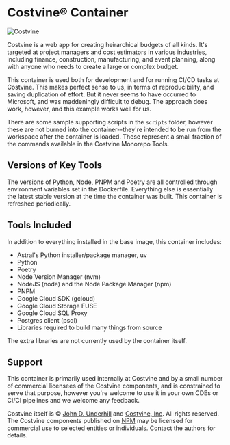 # Costvine® Container

![Costvine](https://costvine.app/img/logo.svg)

Costvine is a web app for creating heirarchical budgets of all kinds. It's targeted at project managers and cost estimators in various industries, including finance, construction, manufacturing, and event planning, along with anyone who needs to create a large or complex budget.

This container is used both for development and for running CI/CD tasks at Costvine. This makes perfect sense to us, in terms of reproducibility, and saving duplication of effort. But it never seems to have occurred to Microsoft, and was maddeningly difficult to debug. The approach does work, however, and this example works well for us.

There are some sample supporting scripts in the `scripts` folder, however these are not burned into the container--they're intended to be run from the workspace after the container is loaded. These represent a small fraction of the commands available in the Costvine Monorepo Tools.

## Versions of Key Tools

The versions of Python, Node, PNPM and Poetry are all controlled through environment variables set in the Dockerfile. Everything else is essentially the latest stable version at the time the container was built. This container is refreshed periodically.

## Tools Included

In addition to everything installed in the base image, this container includes:

- Astral's Python installer/package manager, uv
- Python
- Poetry
- Node Version Manager (nvm)
- NodeJS (node) and the Node Package Manager (npm)
- PNPM
- Google Cloud SDK (gcloud)
- Google Cloud Storage FUSE
- Google Cloud SQL Proxy
- Postgres client (psql)
- Libraries required to build many things from source

The extra libraries are not currently used by the container itself.

## Support

This container is primarily used internally at Costvine and by a small number of commercial licensees of the Costvine components, and is constrained to serve that purpose, however you're welcome to use it in your own CDEs or CI/CI pipelines and we welcome any feedback.

Costvine itself is &copy; [John D. Underhill](mailto:john@costvine.com) and [Costvine, Inc](https://costvine.com). All rights reserved. The Costvine components published on [NPM](https://www.npmjs.com/) may be licensed for commercial use to selected entities or individuals. Contact the authors for details.
